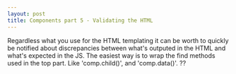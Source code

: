 ```yaml
---
layout: post
title: Components part 5 - Validating the HTML
---
```


Regardless what you use for the HTML templating it can be worth to quickly be notified about discrepancies between what's outputed in the HTML and what's expected in the JS.
The easiest way is to wrap the find methods used in the top part. Like 'comp.child()', and 'comp.data()'.
??
